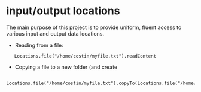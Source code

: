 # input/output locations #

The main purpose of this project is to provide uniform, fluent access to various input and output data locations.

- Reading from a file:
 ```
	Locations.file("/home/costin/myfile.txt").readContent
 ```

 - Copying a file to a new folder (and create 
 ```
	Locations.file("/home/costin/myfile.txt").copyTo(Locations.file("/home/costin/folder2/myfile2.txt").mkdirOnParentIfNecessary))
 ```
